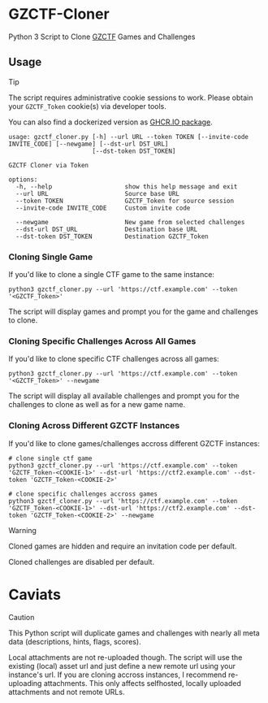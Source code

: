 # GZCTF-Cloner
Python 3 Script to Clone [GZCTF](https://github.com/GZTimeWalker/GZCTF) Games and Challenges

## Usage

>[!TIP]
>The script requires administrative cookie sessions to work.
>Please obtain your `GZCTF_Token` cookie(s) via developer tools.
>
>You can also find a dockerized version as [GHCR.IO package](https://github.com/l4rm4nd/GZCTF-Cloner/pkgs/container/gzctf-cloner).

````
usage: gzctf_cloner.py [-h] --url URL --token TOKEN [--invite-code INVITE_CODE] [--newgame] [--dst-url DST_URL]
                       [--dst-token DST_TOKEN]

GZCTF Cloner via Token

options:
  -h, --help                    show this help message and exit
  --url URL                     Source base URL
  --token TOKEN                 GZCTF_Token for source session
  --invite-code INVITE_CODE     Custom invite code
                              
  --newgame                     New game from selected challenges
  --dst-url DST_URL             Destination base URL
  --dst-token DST_TOKEN         Destination GZCTF_Token
````

### Cloning Single Game

If you'd like to clone a single CTF game to the same instance:

````
python3 gzctf_cloner.py --url 'https://ctf.example.com' --token '<GZCTF_Token>'
````

The script will display games and prompt you for the game and challenges to clone.

### Cloning Specific Challenges Across All Games

If you'd like to clone specific CTF challenges across all games:

````
python3 gzctf_cloner.py --url 'https://ctf.example.com' --token '<GZCTF_Token>' --newgame
````

The script will display all available challenges and prompt you for the challenges to clone as well as for a new game name.

### Cloning Across Different GZCTF Instances

If you'd like to clone games/challenges accross different GZCTF instances:

````
# clone single ctf game
python3 gzctf_cloner.py --url 'https://ctf.example.com' --token 'GZCTF_Token-<COOKIE-1>' --dst-url 'https://ctf2.example.com' --dst-token 'GZCTF_Token-<COOKIE-2>'

# clone specific challenges accross games
python3 gzctf_cloner.py --url 'https://ctf.example.com' --token 'GZCTF_Token-<COOKIE-1>' --dst-url 'https://ctf2.example.com' --dst-token 'GZCTF_Token-<COOKIE-2>' --newgame
````

> [!WARNING]
> Cloned games are hidden and require an invitation code per default.
>
> Cloned challenges are disabled per default.

# Caviats

>[!CAUTION]
> This Python script will duplicate games and challenges with nearly all meta data (descriptions, hints, flags, scores).
>
> Local attachments are not re-uploaded though. The script will use the existing (local) asset url and just define a new remote url using your instance's url. If you are cloning accross instances, I recommend re-uploading attachments. This only affects selfhosted, locally uploaded attachments and not remote URLs.
